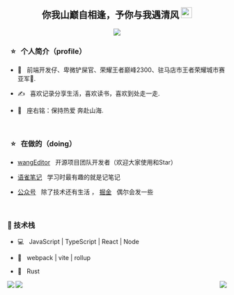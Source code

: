<h2 align="center"> 你我山巅自相逢，予你与我遇清风  <img src="https://github.com/souvikguria98/souvikguria98/blob/master/Hi.gif" width="25"></h2>

<p align="center">
  <a  href="http://www.liuqh.cn"><img align="center" src="http://qiniu.liuqh.cn/banner1.jpg"></img></a>
</p>

<h3 >  &nbsp; ⭐️ &nbsp; 个人简介（profile） </h3>

- 🔭 &nbsp; 前端开发仔、卑微铲屎官、荣耀王者巅峰2300、驻马店市王者荣耀城市赛亚军🥈.

- ✍️ &nbsp; 喜欢记录分享生活，喜欢读书，喜欢到处走一走.

- 🌱 &nbsp; 座右铭：保持热爱 奔赴山海.

<br>


<h3 >  &nbsp; ⭐️ &nbsp; 在做的（doing） </h3>

- [wangEditor](https://github.com/wangeditor-team/wangEditor) &nbsp; 开源项目团队开发者（欢迎大家使用和Star）

- [语雀笔记](https://www.yuque.com/callmew) &nbsp; 学习时最有趣的就是记笔记

- [公众号](https://mp.weixin.qq.com/mp/profile_ext?action=home&__biz=MzA5Mjg0MTA3MA==&scene=124&uin=&key=&devicetype=Windows+10+x64&version=63010029&lang=zh_CN&a8scene=7&fontgear=2) &nbsp; 除了技术还有生活
，&nbsp;[掘金](https://juejin.cn/user/3993025017037309/posts) &nbsp; 偶尔会发一些

<br>


<h3 >👋 技术栈 </h3>

- 💻 &nbsp; JavaScript | TypeScript | React | Node  

- 🔧 &nbsp; webpack | vite | rollup

- 🔭 &nbsp; Rust

<p align="center">
    <img align="right"  src="https://github-readme-stats.vercel.app/api/top-langs/?username=liuqh0609&bg_color=30,e96443,904e95&title_color=fff&text_color=fff&show_icons=true" />
  <img align="left"  src="https://github-readme-stats.vercel.app/api/?username=liuqh0609&bg_color=30,e96443,904e95&title_color=fff&text_color=fff&show_icons=true" />
  <img align="left"  src="https://github-readme-stats.vercel.app/api/wakatime?username=liuqh0609&bg_color=30,e96443,904e95&title_color=fff&text_color=fff&show_icons=true" />

</p>

